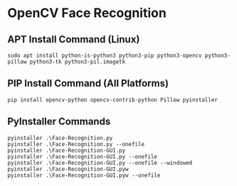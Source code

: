 # OpenCV Face Recognition

## APT Install Command (Linux)
```console
sudo apt install python-is-python3 python3-pip python3-opencv python3-pillow python3-tk python3-pil.imagetk
```

## PIP Install Command (All Platforms)
```console
pip install opencv-python opencv-contrib-python Pillow pyinstaller
```

## PyInstaller Commands
```console
pyinstaller .\Face-Recognition.py
pyinstaller .\Face-Recognition.py --onefile
pyinstaller .\Face-Recognition-GUI.py
pyinstaller .\Face-Recognition-GUI.py --onefile
pyinstaller .\Face-Recognition-GUI.py --onefile --windowed
pyinstaller .\Face-Recognition-GUI.pyw
pyinstaller .\Face-Recognition-GUI.pyw --onefile
```
